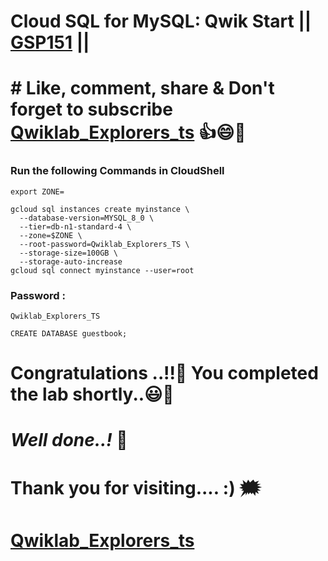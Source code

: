 # Cloud SQL for MySQL: Qwik Start || [GSP151](https://www.cloudskillsboost.google/games/5383/labs/34955) ||

# # Like, comment, share & Don't forget to subscribe [Qwiklab_Explorers_ts](https://youtube.com/@titashshil?si=RgamNu1dc9jVIbJN) 👍😄🤝

### Run the following Commands in CloudShell

```
export ZONE=
```
```
gcloud sql instances create myinstance \
  --database-version=MYSQL_8_0 \
  --tier=db-n1-standard-4 \
  --zone=$ZONE \
  --root-password=Qwiklab_Explorers_TS \
  --storage-size=100GB \
  --storage-auto-increase
gcloud sql connect myinstance --user=root
```
### Password :
```
Qwiklab_Explorers_TS
```
```
CREATE DATABASE guestbook;
```

# Congratulations ..!!🎉  You completed the lab shortly..😃💯

# *Well done..!* 👏

# Thank you for visiting.... :) 🗯️

# [Qwiklab_Explorers_ts](https://youtube.com/@titashshil?si=RgamNu1dc9jVIbJN)
